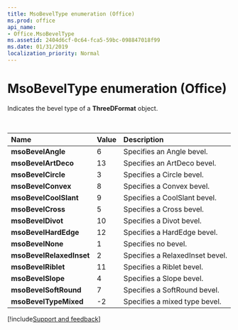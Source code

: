 ```yaml
---
title: MsoBevelType enumeration (Office)
ms.prod: office
api_name:
- Office.MsoBevelType
ms.assetid: 2404d6cf-0c64-fca5-59bc-098847018f99
ms.date: 01/31/2019
localization_priority: Normal
---
```



# MsoBevelType enumeration (Office)

Indicates the bevel type of a **ThreeDFormat** object.

<br/>

|Name|Value|Description|
|:-----|:-----|:-----|
|**msoBevelAngle**|6|Specifies an Angle bevel.|
|**msoBevelArtDeco**|13|Specifies an ArtDeco bevel.|
|**msoBevelCircle**|3|Specifies a Circle bevel.|
|**msoBevelConvex**|8|Specifies a Convex bevel.|
|**msoBevelCoolSlant**|9|Specifies a CoolSlant bevel.|
|**msoBevelCross**|5|Specifies a Cross bevel.|
|**msoBevelDivot**|10|Specifies a Divot bevel.|
|**msoBevelHardEdge**|12|Specifies a HardEdge bevel.|
|**msoBevelNone**|1|Specifies no bevel.|
|**msoBevelRelaxedInset**|2|Specifies a RelaxedInset bevel.|
|**msoBevelRiblet**|11|Specifies a Riblet bevel.|
|**msoBevelSlope**|4|Specifies a Slope bevel.|
|**msoBevelSoftRound**|7|Specifies a SoftRound bevel.|
|**msoBevelTypeMixed**|-2|Specifies a mixed type bevel.|

[!include[Support and feedback](~/includes/feedback-boilerplate.md)]